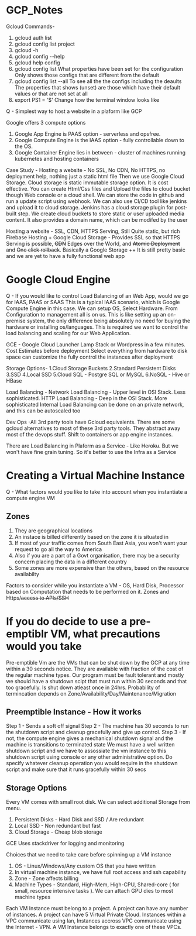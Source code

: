 # GCP_Notes

Gcloud Commands-
1. gcloud auth list
2. gcloud config list project
3. gcloud -h
4. gcloud config --help
5. gcloud help config
6. gcloud config list
  What properties have been set for the configuration
  Only shows those configs that are different from the default
7. gcloud config list --all
  To see all the the configs including the deaults
  The properties that shows (unset) are those which have their default values or that are not set at all
8. export PS1 = '$'
  Change how the terminal window looks like

Q - Simplest way to host a website in a plaform like GCP

Google offers 3 compute options
1. Google App Engine is PAAS option - serverless and opsfree.
2. Google Compute Engine is the IAAS option - fully controllable down to the OS.
3. Google Container Engine lies in between - cluster of machines running kubernetes and hosting containers

Case Study - 
Hosting a website - No SSL, No CDN, No HTTPS, no deployment help, nothing just a static html file
Then we use Google Cloud Storage. Cloud storage is static immutable storage option. It is cost effective. You can create Html/Css files and Upload the files to cloud bucket though Web console or a cloud shell. We can store the code in github and run a update script using webhook. We can also use CI/CD tool like jenkins and upload it to cloud storage. Jenkins has a cloud storage plugin for post-built step. We create cloud buckets to store static or user uploaded media content. It also provides a domain name, which can be modifed by the user

Hosting a website - SSL, CDN, HTTPS Serving, Still Quite static, but rich
Firebase Hosting + Google Cloud Storage - Provides SSL so that HTTPS Serving is possible, ~~CDN~~ Edges over the World, and ~~Atomic Deployment~~ and ~~One click rollback~~. Basically a Google Storage ++
It is still pretty basic and we are yet to have a fully functional web app

# Google Cloud Engine
Q - If you would like to control Load Balancing of an Web App, would we go for IAAS, PAAS or SAAS
This is a typical IAAS scenario, which is Google Compute Engine in this case. We can setup OS, Select Hardware. From Configuration to management all is on us. This is like setting up an on-premise system, the only difference being absolutely no need for buying the hardware or installing os/languages. This is required we want to control the load balancing and scaling for our Web Application.

GCE - Google Cloud Launcher
Lamp Stack or Wordpress in a few minutes.
Cost Estimates before deployment
Select everything from hardware to disk space
can customize the fully control the instances after deployment

Storage Options-
1.Cloud Storage Buckets
2.Standard Persistent Disks
3.SSD
4.Local SSD
5.Cloud SQL - Postgre SQL or MySQL
6.NoSQL - Hive or HBase

Load Balancing - 
Network Load Balancing - Upper level in OSI Stack. Less sophisticated.
HTTP Load Balancing - Deep in the OSI Stack. More sophisticated
Internal Load Balancing can be done on an private network, and this can be autoscaled too

Dev Ops -All 3rd party tools have Gcloud equivalents. There are some gcloud alternatives to most of these 3rd party tools.
They abstract away most of the devops stuff. Shift to containers or app engine instances.

There are Load Balancing in Plaform as a Service - Like ~~Heroku~~. But we won't have fine grain tuning.
So it's better to use the Infra as a Service

# Creating a Virtual Machine Instance
Q - What factors would you like to take into account when you instantiate a compute engine VM

## Zones
1. They are geographical locations
2. An instace is billed differently based on the zone it is situated in
3. If most of your traffic comes from South East Asia, you won't want your request to go all the way to America
4. Also if you are a part of a Govt organisation, there may be a security concern placing the data in a different country
5. Some zones are more expensive than the others, based on the resource availabilty

Factors to consider while you instantiate a VM - OS, Hard Disk, Processor based on Computation that needs to be performed on it. Zones and Https/~~access to APIs/SSH~~

# If you do decide to use a pre-emptiblr VM, what precautions would you take
Pre-emptible Vm are the VMs that can be shut down by the GCP at any time within a 30 seconds notice.
They are available with fraction of the cost of the regular machine types.
Our program must be fault tolerant and mostly we should have a shutdown scipt that must run within 30 seconds and that too gracefully. Is shut down atleast once in 24hrs. Probability of termincation depends on Zone/Availability/Day/Maintenance/Migration

## Preemptible Instance - How it works
Step 1 - Sends a soft off signal
Step 2 - The machine has 30 seconds to run the shutdown script and cleanup gracefully and give up control.
Step 3 - If not, the compute engine gives a mechanical shutdown signal and the machine is transitions to terminated state
We must have a well written shutdown script and we have to assossiate the vm instance to this shutdown script using console or any other administrative option.
Do specify whatever cleanup operation you would require in the shutdown script and make sure that it runs gracefully within 30 secs
## Storage Options
Every VM comes with small root disk. We can select additional Storage from menu.
1. Persistent Disks - Hard Disk and SSD / Are redundant
2. Local SSD - Non redundant but fast
3. Cloud Storage - Cheap blob storage

GCE Uses stackdriver for logging and monitoring

Choices that we need to take care before spinning up a VM instance
1. OS - Linux/Windows/Any custom OS that you have written
2. In virtual machine instance, we have full root access and ssh capability
3. Zone - Zone affects billing
4. Machine Types - Standard, High-Mem, High-CPU, Shared-core ( for small, resource intensive tasks ). We can attach GPU dies to most machine types

Each VM Instance must belong to a project. A project can have any number of instances.
A project can have 5 Virtual Private Cloud.
Instances within a VPC communicate using lan, Instances accross VPC communicate using the Internet - VPN.
A VM Instance belongs to exactly one of these VPCs.
